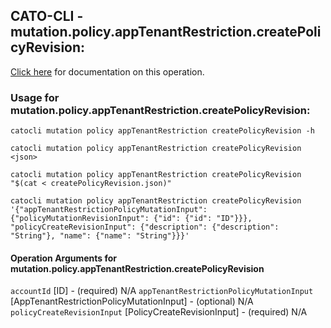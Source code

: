 
## CATO-CLI - mutation.policy.appTenantRestriction.createPolicyRevision:
[Click here](https://api.catonetworks.com/documentation/#mutation-createPolicyRevision) for documentation on this operation.

### Usage for mutation.policy.appTenantRestriction.createPolicyRevision:

`catocli mutation policy appTenantRestriction createPolicyRevision -h`

`catocli mutation policy appTenantRestriction createPolicyRevision <json>`

`catocli mutation policy appTenantRestriction createPolicyRevision "$(cat < createPolicyRevision.json)"`

`catocli mutation policy appTenantRestriction createPolicyRevision '{"appTenantRestrictionPolicyMutationInput": {"policyMutationRevisionInput": {"id": {"id": "ID"}}}, "policyCreateRevisionInput": {"description": {"description": "String"}, "name": {"name": "String"}}}'`

#### Operation Arguments for mutation.policy.appTenantRestriction.createPolicyRevision ####
`accountId` [ID] - (required) N/A 
`appTenantRestrictionPolicyMutationInput` [AppTenantRestrictionPolicyMutationInput] - (optional) N/A 
`policyCreateRevisionInput` [PolicyCreateRevisionInput] - (required) N/A 
